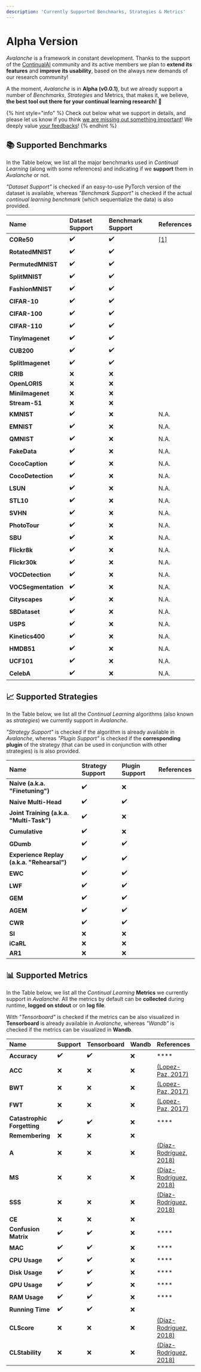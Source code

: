 ```yaml
---
description: 'Currently Supported Benchmarks, Strategies & Metrics'
---
```


# Alpha Version

_Avalanche_ is a framework in constant development. Thanks to the support of the [ContinualAI](https://www.continualai.org/) community and its active members we plan to **extend its features** and **improve its usability**, based on the always new demands of our research community!  
  
A the moment, _Avalanche_ is in **Alpha \(v0.0.1\)**, but we already support a number of _Benchmarks_, _Strategies_ and Metrics, that makes it, we believe, **the best tool out there for your continual learning research!** 💪

{% hint style="info" %}
Check out below what we support in details, and please let us know if you think [we are missing out something important](../questions-and-issues/request-a-feature.md)! We deeply value [your feedbacks](../questions-and-issues/give-feedback.md)!
{% endhint %}

## 📚 Supported Benchmarks

In the Table below, we list all the major benchmarks used in _Continual Learning_ \(along with some references\) and indicating if we **support** them in _Avalanche_ or not. 

_"Dataset Support"_ is checked if an easy-to-use PyTorch version of the dataset is available, whereas _"Benchmark Support"_ is checked if the actual _continual learning benchmark_ \(which sequentialize the data\) is also provided.

| Name | Dataset Support | Benchmark Support | References |
| :--- | :--- | :--- | :--- |
| **CORe50** | ✔️ | ✔️ | [\[1\]](http://proceedings.mlr.press/v78/lomonaco17a.html) |
| **RotatedMNIST** | ✔️ | ✔️ |  |
| **PermutedMNIST** | ✔️ | ✔️ |  |
| **SplitMNIST** | ✔️ | ✔️ |  |
| **FashionMNIST** | ✔️ | ✔️ |  |
| **CIFAR-10** | ✔️ | ✔️ |  |
| **CIFAR-100** | ✔️ | ✔️ |  |
| **CIFAR-110** | ✔️ | ✔️ |  |
| **TinyImagenet** | ✔️ | ✔️ |  |
| **CUB200** | ✔️ | ✔️ |  |
| **SplitImagenet** | ✔️ | ✔️ |  |
| **CRIB** | ❌ | ❌ |  |
| **OpenLORIS** | ❌ | ❌ |  |
| **MiniImagenet** | ❌ | ❌ |  |
| **Stream-51** | ❌ | ❌ |  |
| **KMNIST** | ✔️ | ❌ | N.A. |
| **EMNIST** | ✔️ | ❌ | N.A. |
| **QMNIST** | ✔️ | ❌ | N.A. |
| **FakeData** | ✔️ | ❌ | N.A. |
| **CocoCaption** | ✔️ | ❌ | N.A. |
| **CocoDetection** | ✔️ | ❌ | N.A. |
| **LSUN** | ✔️ | ❌ | N.A. |
| **STL10** | ✔️ | ❌ | N.A. |
| **SVHN** | ✔️ | ❌ | N.A. |
| **PhotoTour** | ✔️ | ❌ | N.A. |
| **SBU** | ✔️ | ❌ | N.A. |
| **Flickr8k** | ✔️ | ❌ | N.A. |
| **Flickr30k** | ✔️ | ❌ | N.A. |
| **VOCDetection** | ✔️ | ❌ | N.A. |
| **VOCSegmentation** | ✔️ | ❌ | N.A. |
| **Cityscapes** | ✔️ | ❌ | N.A. |
| **SBDataset** | ✔️ | ❌ | N.A. |
| **USPS** | ✔️ | ❌ | N.A. |
| **Kinetics400** | ✔️ | ❌ | N.A. |
| **HMDB51** | ✔️ | ❌ | N.A. |
| **UCF101** | ✔️ | ❌ | N.A. |
| **CelebA** | ✔️ | ❌ | N.A. |

## 📈 Supported Strategies

In the Table below, we list all the _Continual Learning_ algorithms \(also known as _strategies_\) we currently support in _Avalanche_. 

_"Strategy Support"_ is checked if the algorithm is already available in _Avalanche_, whereas _"Plugin Support"_ is checked if the **corresponding plugin** of the strategy \(that can be used in conjunction with other strategies\) is is also provided.

| Name | Strategy Support | Plugin Support | References |
| :--- | :--- | :--- | :--- |
| **Naive \(a.k.a. "Finetuning"\)** | ✔️ | ❌ |  |
| **Naive Multi-Head** | ✔️ | ✔️ |  |
| **Joint Training \(a.k.a. "Multi-Task"\)** | ✔️ | ❌ |  |
| **Cumulative** | ✔️ | ❌ |  |
| **GDumb** | ✔️ | ✔️ |  |
| **Experience Replay \(a.k.a. "Rehearsal"\)** | ✔️ | ✔️ |  |
| **EWC** | ✔️ | ✔️ |  |
| **LWF** | ✔️ | ✔️ |  |
| **GEM** | ✔️ | ✔️ |  |
| **AGEM** | ✔️ | ✔️ |  |
| **CWR** | ✔️ | ✔️ |  |
| **SI** | ❌ | ❌ |  |
| **iCaRL** | ❌ | ❌ |  |
| **AR1** | ❌ | ❌ |  |

## 📊 Supported Metrics

In the Table below, we list all the _Continual Learning_ **Metrics** we currently support in _Avalanche_. All the metrics by default can be **collected** during runtime, **logged on stdout** or on **log file**.

With _"Tensorboard"_ is checked if the metrics can be also visualized in **Tensorboard** is already available in _Avalanche_, whereas _"Wandb"_ is checked if the metrics can be visualized in **Wandb**.

| Name | Support | Tensorboard | Wandb | References |
| :--- | :--- | :--- | :--- | :--- |
| **Accuracy** | ✔️ | ✔️ | ❌ | \*\*\*\* |
| **ACC** | ❌ | ❌ | ❌ | [\(Lopez-Paz, 2017\)](https://arxiv.org/pdf/1706.08840.pdf) |
| **BWT** | ❌ | ❌ | ❌ | [\(Lopez-Paz, 2017\)](https://arxiv.org/pdf/1706.08840.pdf) |
| **FWT** | ❌ | ❌ | ❌ | [\(Lopez-Paz, 2017\)](https://arxiv.org/pdf/1706.08840.pdf) |
| **Catastrophic Forgetting** | ✔️ | ✔️ | ❌ | \*\*\*\* |
| **Remembering** | ❌ | ❌ | ❌ |  |
| **A** | ❌ | ❌ | ❌ | [\(Díaz-Rodríguez, 2018\)](https://arxiv.org/pdf/1810.13166.pdf) |
| **MS** | ❌ | ❌ | ❌ | [\(Díaz-Rodríguez, 2018\)](https://arxiv.org/pdf/1810.13166.pdf) |
| **SSS** | ❌ | ❌ | ❌ | [\(Díaz-Rodríguez, 2018\)](https://arxiv.org/pdf/1810.13166.pdf) |
| **CE** | ❌ | ❌ | ❌ |  |
| **Confusion Matrix** | ✔️ | ✔️ | ❌ | \*\*\*\* |
| **MAC** | ✔️ | ✔️ | ❌ | \*\*\*\* |
| **CPU Usage** | ✔️ | ✔️ | ❌ | \*\*\*\* |
| **Disk Usage** | ✔️ | ✔️ | ❌ | \*\*\*\* |
| **GPU Usage** | ✔️ | ✔️ | ❌ | \*\*\*\* |
| **RAM Usage** | ✔️ | ✔️ | ❌ | \*\*\*\* |
| **Running Time** | ✔️ | ✔️ | ❌ |  |
| **CLScore** | ❌ | ❌ | ❌ | [\(Díaz-Rodríguez, 2018\)](https://arxiv.org/pdf/1810.13166.pdf) |
| **CLStability** | ❌ | ❌ | ❌ | [\(Díaz-Rodríguez, 2018\)](https://arxiv.org/pdf/1810.13166.pdf) |

